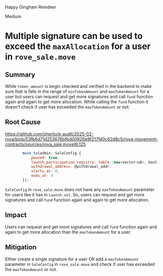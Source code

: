 Happy Gingham Reindeer

Medium

# Multiple signature can be used to exceed the `maxAllocation` for a user in `rove_sale.move`

## Summary

While `token_amount` is begin checked and verified in the backend to make sure that is falls in the range of `minTokenAmount` and `maxTokenAmount` for a user but users can request and get more signatures and call `fund` function again and again to get more allocation. While calling the `fund` function it doesn't check if user has exceeded the `maxTokenAmount` or not.

## Root Cause

https://github.com/sherlock-audit/2025-02-rova/blob/53fb6d71d253676bfbd00926e8f217f40c62d8c5/rova-movement-contracts/sources/rova_sale.move#L125

```javascript
        move_to(admin, SaleConfig {
            paused: true,
            launch_participation_registry: table::new<vector<u8>, bool>(),
            withdrawal_address: @withdrawal_addr,
            starts_at: 0,
            ends_at: 0
        });
```

`SaleConfig` in `rove_sale.move` does not have any `maxTokenAmount` parameter for users like it has in `Launch.sol`. So, users can request and get more signatures and call `fund` function again and again to get more allocation.

## Impact

Users can request and get more signatures and call `fund` function again and again to get more allocation than the `maxTokenAmount` for a user.

## Mitigation

Either create a single signature for a user OR add a `maxTokenAmount` parameter in `SaleConfig` in `rove_sale.move` and check if user has exceeded the `maxTokenAmount` or not.
